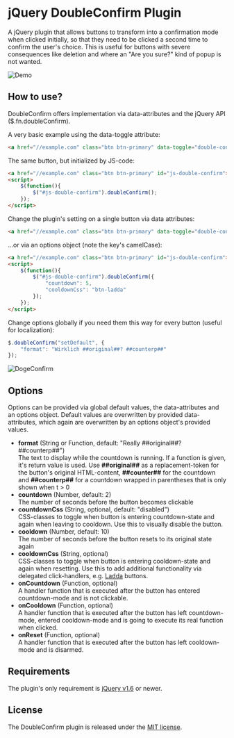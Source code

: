 jQuery DoubleConfirm Plugin
===========================

A jQuery plugin that allows buttons to transform into a confirmation mode when clicked initially, so that they need to be clicked a second time to confirm the user's choice.
This is useful for buttons with severe consequences like deletion and where an "Are you sure?" kind of popup is not wanted.

![Demo](http://i.imgur.com/aIH4weT.png)



How to use?
-----------

DoubleConfirm offers implementation via data-attributes and the jQuery API ($.fn.doubleConfirm).

A very basic example using the data-toggle attribute:
```html
<a href="//example.com" class="btn btn-primary" data-toggle="double-confirm">Go to example.com</a>
```

The same button, but initialized by JS-code:
```html
<a href="//example.com" class="btn btn-primary" id="js-double-confirm">Go to example.com</a>
<script>
	$(function(){
		$("#js-double-confirm").doubleConfirm();
	});
</script>
```

Change the plugin's setting on a single button via data attributes:
```html
<a href="//example.com" class="btn btn-primary" data-toggle="double-confirm" data-countdown="5" data-cooldown-css="btn-ladda">Go to example.com</a>
```

...or via an options object (note the key's camelCase):
```html
<a href="//example.com" class="btn btn-primary" id="js-double-confirm">Go to example.com</a>
<script>
	$(function(){
		$("#js-double-confirm").doubleConfirm({
			"countdown": 5,
			"cooldownCss": "btn-ladda"
		});
	});
</script>
```

Change options globally if you need them this way for every button (useful for localization):
```javascript
$.doubleConfirm("setDefault", {
	"format": "Wirklich ##original##? ##counterp##"
});
```

![DogeConfirm](http://i.imgur.com/fQ9dw0E.jpg "Doge Confirm")



Options
-------

Options can be provided via global default values, the data-attributes and an options object. Default values are overwritten by provided data-attributes, which again are overwritten by an options object's provided values.

* **format** (String or Function, default: "Really ##original##? ##counterp##")  
  The text to display while the countdown is running. If a function is given, it's return value is used. Use **##original##** as a replacement-token for the button's original HTML-content, **##counter##** for the countdown and **##counterp##** for a countdown wrapped in parentheses that is only shown when t > 0
* **countdown** (Number, default: 2)  
  The number of seconds before the button becomes clickable
* **countdownCss** (String, optional, default: "disabled")  
  CSS-classes to toggle when button is entering countdown-state and again when leaving to cooldown. Use this to visually disable the button.
* **cooldown** (Number, default: 10)  
  The number of seconds before the button resets to its original state again
* **cooldownCss** (String, optional)  
  CSS-classes to toggle when button is entering cooldown-state and again when resetting. Use this to add additional functionality via delegated click-handlers, e.g. [Ladda](http://lab.hakim.se/ladda/) buttons.
* **onCountdown** (Function, optional)  
  A handler function that is executed after the button has entered countdown-mode and is not clickable.
* **onCooldown** (Function, optional)  
  A handler function that is executed after the button has left countdown-mode, entered cooldown-mode and is going to execute its real function when clicked.
* **onReset** (Function, optional)  
  A handler function that is executed after the button has left cooldown-mode and is disarmed.



Requirements
------------

The plugin's only requirement is [jQuery v1.6](http://jquery.com/) or newer.



License
-------

The DoubleConfirm plugin is released under the [MIT license](http://www.opensource.org/licenses/MIT).